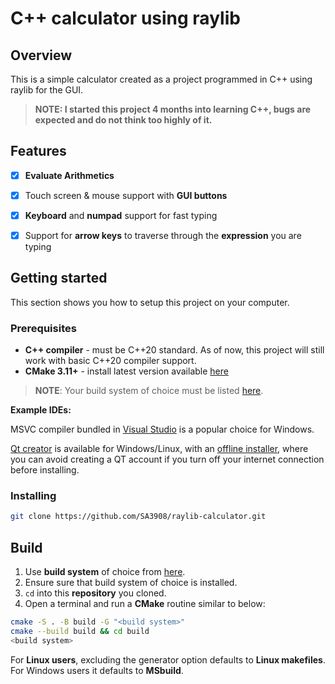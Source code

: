 # C++ calculator using raylib
## Overview
This is a simple calculator created as a project programmed in C++ using raylib for the GUI.



> **NOTE: I started this project 4 months into learning C++, bugs are expected and do not think too highly of it.**
## Features
- [x] **Evaluate Arithmetics**
- [x] Touch screen & mouse support with **GUI buttons**
- [x] **Keyboard** and **numpad** support for fast typing
- [x] Support for **arrow keys** to traverse through the **expression** you are typing


## Getting started
This section shows you how to setup this project on your computer.

### Prerequisites
- **C++ compiler** - must be C++20 standard. As of now, this project will still work with basic C++20 compiler support.
- **CMake 3.11+** - install latest version available [here](https://cmake.org/download/)
  
> **NOTE**: Your build system of choice must be listed [here](https://cmake.org/cmake/help/latest/manual/cmake-generators.7.html).

**Example IDEs:**

MSVC compiler bundled in [Visual Studio](https://visualstudio.microsoft.com/) is a popular choice for Windows.

[Qt creator](https://www.qt.io/product/development-tools) is available for Windows/Linux, 
with an [offline installer](https://www.qt.io/offline-installers),
where you can avoid creating a QT account if you turn off your internet connection before installing.

### Installing
```sh
git clone https://github.com/SA3908/raylib-calculator.git
```

## Build
1. Use **build system** of choice from [here](https://cmake.org/cmake/help/latest/manual/cmake-generators.7.html).
2. Ensure sure that build system of choice is installed.
3. ```cd``` into this **repository** you cloned.
4. Open a terminal and run a **CMake** routine similar to below:
```sh
cmake -S . -B build -G "<build system>"
cmake --build build && cd build
<build system>
```



For **Linux users**, excluding the generator option defaults to **Linux makefiles**. For Windows users it defaults to **MSbuild**. 

